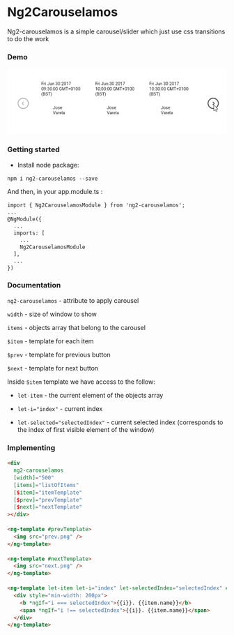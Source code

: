 # Ng2Carouselamos

Ng2-carouselamos is a simple carousel/slider which just use css transitions to do the work

### Demo
![Demo](2017-06-29_18-02-13.gif)

### Getting started
- Install node package:
```
npm i ng2-carouselamos --save
```

And then, in your app.module.ts :
```
import { Ng2CarouselamosModule } from 'ng2-carouselamos';
...
@NgModule({
  ...
  imports: [
    ...
    Ng2CarouselamosModule
  ],
  ...
})
```

### Documentation
  ```ng2-carouselamos``` - attribute to apply carousel

  ```width``` - size of window to show

  ```items``` - objects array that belong to the carousel

  ```$item``` - template for each item

  ```$prev``` - template for previous button

  ```$next``` - template for next button


  Inside ```$item``` template we have access to the follow:

  * ```let-item``` - the current element of the objects array

  * ```let-i="index"``` - current index

  * ```let-selected="selectedIndex"``` - current selected index (corresponds to the index of first visible element of the window)
  


### Implementing
```html
<div
  ng2-carouselamos
  [width]="500"
  [items]="listOfItems"
  [$item]="itemTemplate"
  [$prev]="prevTemplate"
  [$next]="nextTemplate"
></div>

<ng-template #prevTemplate>
  <img src="prev.png" />
</ng-template>

<ng-template #nextTemplate>
  <img src="next.png" />
</ng-template>

<ng-template let-item let-i="index" let-selectedIndex="selectedIndex" #itemTemplate>
  <div style="min-width: 200px">
    <b *ngIf="i === selectedIndex">{{i}}. {{item.name}}</b>
    <span *ngIf="i !== selectedIndex">{{i}}. {{item.name}}</span>
  </div>
</ng-template>
```

